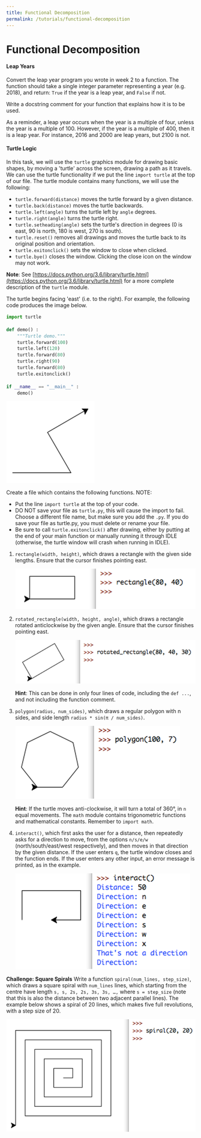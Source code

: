```yaml
---
title: Functional Decomposition
permalink: /tutorials/functional-decomposition
---
```


# Functional Decomposition

#### Leap Years

Convert the leap year program you wrote in week 2 to a function. The function should take a single integer parameter representing a year (e.g. 2018), and return: `True` if the year is a leap year, and `False` if not.

Write a docstring comment for your function that explains how it is to be used.

As a reminder, a leap year occurs when the year is a multiple of four, unless the year is a multiple of 100. However, if the year is a multiple of 400, then it is a leap year. For instance, 2016 and 2000 are leap years, but 2100 is not.

#### Turtle Logic

In this task, we will use the `turtle` graphics module for drawing basic shapes, by moving a 'turtle' across the screen, drawing a path as it travels. We can use the turtle functionality if we put the line `import turtle` at the top of our file. The turtle module contains many functions, we will use the following:


- `turtle.forward(distance)` moves the turtle forward by a given distance.
- `turtle.back(distance)` moves the turtle backwards.
- `turtle.left(angle)` turns the turtle left by `angle` degrees.
- `turtle.right(angle)` turns the turtle right.
- `turtle.setheading(angle)` sets the turtle's direction in degrees (0 is east, 90 is north, 180 is west, 270 is south).
- `turtle.reset()` removes all drawings and moves the turtle back to its original position and orientation.
- `turtle.exitonclick()` sets the window to close when clicked.
- `turtle.bye()` closes the window. Clicking the close icon on the window may not work.

<div class="important">

**Note**: See [https://docs.python.org/3.6/library/turtle.html](https://docs.python.org/3.6/library/turtle.html) for a more complete description of the `turtle` module.

</div>

The turtle begins facing 'east' (i.e. to the right). For example, the following code produces the image below. 

<div class="viz">

```python
import turtle

def demo() :
    """Turtle demo."""
    turtle.forward(100)
    turtle.left(120)
    turtle.forward(80)
    turtle.right(90)
    turtle.forward(80)
    turtle.exitonclick()

if __name__ == "__main__" :
    demo()
```

</div>

![](images/_02/turtle_1.png)

Create a file which contains the following functions. NOTE: 
- Put the line `import turtle` at the top of your code.
- DO NOT save your file as `turtle.py`, this will cause the import to fail. Choose a different file name, but make sure you add the `.py`. If you do save your file as turtle.py, you must delete or rename your file. 
- Be sure to call `turtle.exitonclick()` after drawing, either by putting at the end of your main function or manually running it through IDLE (otherwise, the turtle window will crash when running in IDLE). 

1. `rectangle(width, height)`, which draws a rectangle with the given side lengths. Ensure that the cursor finishes pointing east.

    ![](images/_02/turtle_2.png)

2. `rotated_rectangle(width, height, angle)`, which draws a rectangle rotated anticlockwise by the given angle. Ensure that the cursor finishes pointing east. 

    ![](images/_02/turtle_3.png)

    **Hint**: This can be done in only four lines of code, including the `def ...`, and not including the function comment. 

3. `polygon(radius, num_sides)`, which draws a regular polygon with n sides, and side length `radius * sin(π / num_sides)`.

    ![](images/_02/turtle_4.png)

    **Hint**: If the turtle moves anti-clockwise, it will turn a total of 360°, in `n` equal movements. The `math` module contains trigonometric functions and mathematical constants. Remember to `import math`. 

4. `interact()`, which first asks the user for a distance, then repeatedly asks for a direction to move, from the options `n/s/e/w` (north/south/east/west respectively), and then moves in that direction by the given distance. If the user enters `q`, the turtle window closes and the function ends. If the user enters any other input, an error message is printed, as in the example.

    ![](images/_02/turtle_5.png)

<div class="extra">

**Challenge: Square Spirals**
Write a function `spiral(num_lines, step_size)`, which draws a square spiral with `num_lines` lines, which starting from the centre have length `s, s, 2s, 2s, 3s, 3s, …,` where `s = step_size` (note that this is also the distance between two adjacent parallel lines). The example below shows a spiral of 20 lines, which makes five full revolutions, with a step size of 20. 

![](images/_02/turtle_6.png)

</div>
